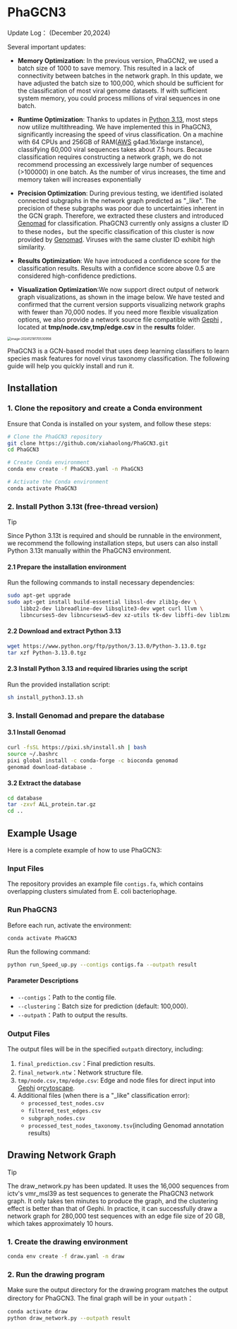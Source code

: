 # PhaGCN3 

Update Log： (December 20,2024)

Several important updates: 

* **Memory Optimization**: In the previous version, PhaGCN2, we used a batch size of 1000 to save memory. This resulted in a lack of connectivity between batches in the network graph. In this update, we have adjusted the batch size to 100,000, which should be sufficient for the classification of most viral genome datasets. If with sufficient system memory, you could process millions of viral sequences in one batch.

* **Runtime Optimization**: Thanks to updates in [Python 3.13](https://www.python.org/downloads/release/python-3130/?featured_on=pythonbytes), most steps now utilize multithreading. We have implemented this in PhaGCN3, significantly increasing the speed of virus classification. On a machine with 64 CPUs and 256GB of RAM([AWS](https://aws.amazon.com/) g4ad.16xlarge instance), classifying 60,000 viral sequences takes about 7.5 hours. Because classification requires constructing a network graph, we do not recommend processing an excessively large number of sequences (>100000) in one batch. As the number of virus increases, the time and memory taken will increases exponentially
* **Precision Optimization**: During previous testing, we identified isolated connected subgraphs in the network graph predicted as "_like".  The precision of these subgraphs was poor due to uncertainties inherent in the GCN graph.  Therefore, we extracted these clusters and introduced [Genomad](https://github.com/apcamargo/genomad/) for classification.  PhaGCN3 currently only assigns a cluster ID to these nodes，but the specific classification of this cluster is now provided by [Genomad](https://github.com/apcamargo/genomad/). Viruses with the same cluster ID exhibit high similarity.
* **Results Optimization**: We have introduced a confidence score for the classification results.  Results with a confidence score above 0.5 are considered high-confidence predictions.
* **Visualization Optimization**:We now support direct output of network graph visualizations, as shown in the image below. We have tested and confirmed that the current version supports visualizing network graphs with fewer than 70,000 nodes. If you need more flexible visualization options, we also provide a network source file compatible with [Gephi](https://gephi.org/) , located at **tmp/node.csv,tmp/edge.csv** in the **results** folder.

<img src="https://wenguang.oss-cn-hangzhou.aliyuncs.com/figure/image-20241218170530956.png" alt="image-20241218170530956" style="zoom: 50%;" />

PhaGCN3 is a GCN-based model that uses deep learning classifiers to learn species mask features for novel virus taxonomy classification. The following guide will help you quickly install and run it.

## Installation

### 1. Clone the repository and create a Conda environment

Ensure that Conda is installed on your system, and follow these steps:

```bash
# Clone the PhaGCN3 repository
git clone https://github.com/xiahaolong/PhaGCN3.git
cd PhaGCN3

# Create Conda environment
conda env create -f PhaGCN3.yaml -n PhaGCN3

# Activate the Conda environment
conda activate PhaGCN3
```

### 2. Install Python 3.13t (free-thread version)

> [!TIP]
>
> Since Python 3.13t is required and should be runnable in the environment, we recommend the following installation steps, but users can also install Python 3.13t manually within the PhaGCN3 environment.



#### **2.1 Prepare the installation environment**

Run the following commands to install necessary dependencies:

```bash
sudo apt-get upgrade
sudo apt-get install build-essential libssl-dev zlib1g-dev \
    libbz2-dev libreadline-dev libsqlite3-dev wget curl llvm \
    libncurses5-dev libncursesw5-dev xz-utils tk-dev libffi-dev liblzma-dev
```

#### **2.2 Download and extract Python 3.13**

```bash
wget https://www.python.org/ftp/python/3.13.0/Python-3.13.0.tgz
tar xzf Python-3.13.0.tgz
```

#### **2.3 Install Python 3.13 and required libraries using the script**

Run the provided installation script:

```bash
sh install_python3.13.sh
```

### 3. Install Genomad and prepare the database

#### **3.1 Install Genomad**

```bash
curl -fsSL https://pixi.sh/install.sh | bash
source ~/.bashrc
pixi global install -c conda-forge -c bioconda genomad
genomad download-database .
```

#### **3.2 Extract the database**

```bash
cd database
tar -zxvf ALL_protein.tar.gz
cd ..
```

## Example Usage

Here is a complete example of how to use PhaGCN3:

### Input Files

The repository provides an example file `contigs.fa`, which contains overlapping clusters simulated from E. coli bacteriophage.

### Run PhaGCN3

Before each run, activate the environment:

```bash
conda activate PhaGCN3
```

Run the following command:

```bash
python run_Speed_up.py --contigs contigs.fa --outpath result
```

#### Parameter Descriptions

- `--contigs`：Path to the contig file.
- `--clustering`：Batch size for prediction (default: 100,000).
- `--outpath`：Path to output the results.

### Output Files

The output files will be in the specified `outpath` directory, including:

1. `final_prediction.csv`：Final prediction results.
2. `final_network.ntw`：Network structure file.
3. `tmp/node.csv,tmp/edge.csv`: Edge and node files for direct input into [Gephi](https://gephi.org/) or[cytoscape](https://cytoscape.org/).
4. Additional files (when there is a "_like" classification error):
   - `processed_test_nodes.csv`
   - `filtered_test_edges.csv`
   - `subgraph_nodes.csv`
   - `processed_test_nodes_taxonomy.tsv`(including Genomad annotation results)

## Drawing Network Graph

> [!TIP]
>
> The draw_network.py has been updated. It uses the 16,000 sequences from ictv's vmr_msl39 as test sequences to generate the PhaGCN3 network graph. It only takes ten minutes to produce the graph, and the clustering effect is better than that of Gephi. In practice, it can successfully draw a network graph for 280,000 test sequences with an edge file size of 20 GB, which takes approximately 10 hours.



### 1. Create the drawing environment

```bash
conda env create -f draw.yaml -n draw
```

### 2. Run the drawing program

Make sure the output directory for the drawing program matches the output directory for PhaGCN3. The final graph will be in your `outpath`：

```bash
conda activate draw
python draw_network.py --outpath result
```

